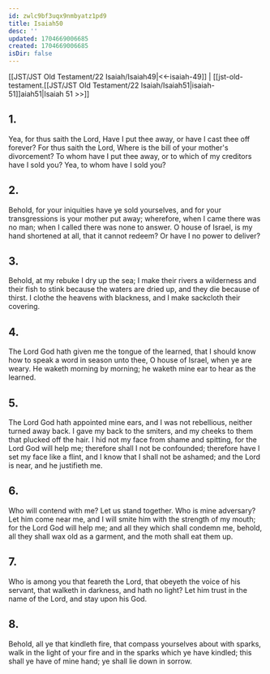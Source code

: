 ```yaml
---
id: zwlc9bf3uqx9nmbyatz1pd9
title: Isaiah50
desc: ''
updated: 1704669006685
created: 1704669006685
isDir: false
---
```

[[JST/JST Old Testament/22 Isaiah/Isaiah49|<<-isaiah-49]] | [[jst-old-testament.[[JST/JST Old Testament/22 Isaiah/Isaiah51|isaiah-51]]aiah51|Isaiah 51 >>]]
## 1.
Yea, for thus saith the Lord, Have I put thee away, or have I cast thee off forever? For thus saith the Lord, Where is the bill of your mother\'s divorcement? To whom have I put thee away, or to which of my creditors have I sold you? Yea, to whom have I sold you?
## 2.
Behold, for your iniquities have ye sold yourselves, and for your transgressions is your mother put away; wherefore, when I came there was no man; when I called there was none to answer. O house of Israel, is my hand shortened at all, that it cannot redeem? Or have I no power to deliver?
## 3.
Behold, at my rebuke I dry up the sea; I make their rivers a wilderness and their fish to stink because the waters are dried up, and they die because of thirst. I clothe the heavens with blackness, and I make sackcloth their covering.
## 4.
The Lord God hath given me the tongue of the learned, that I should know how to speak a word in season unto thee, O house of Israel, when ye are weary. He waketh morning by morning; he waketh mine ear to hear as the learned.
## 5.
The Lord God hath appointed mine ears, and I was not rebellious, neither turned away back. I gave my back to the smiters, and my cheeks to them that plucked off the hair. I hid not my face from shame and spitting, for the Lord God will help me; therefore shall I not be confounded; therefore have I set my face like a flint, and I know that I shall not be ashamed; and the Lord is near, and he justifieth me.
## 6.
Who will contend with me? Let us stand together. Who is mine adversary? Let him come near me, and I will smite him with the strength of my mouth; for the Lord God will help me; and all they which shall condemn me, behold, all they shall wax old as a garment, and the moth shall eat them up.
## 7.
Who is among you that feareth the Lord, that obeyeth the voice of his servant, that walketh in darkness, and hath no light? Let him trust in the name of the Lord, and stay upon his God.
## 8.
Behold, all ye that kindleth fire, that compass yourselves about with sparks, walk in the light of your fire and in the sparks which ye have kindled; this shall ye have of mine hand; ye shall lie down in sorrow.

